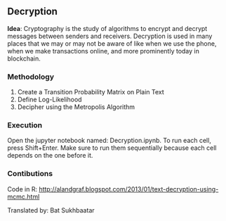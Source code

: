 ## Decryption 

**Idea**: Cryptography is the study of algorithms to encrypt and decrypt messages between senders and receivers. Decryption is used in many places that we may or may not be aware of like when we use the phone, when we make transactions online, and more prominently today in blockchain.


### Methodology

1. Create a Transition Probability Matrix on Plain Text
2. Define Log-Likelihood
3. Decipher using the Metropolis Algorithm


### Execution

Open the jupyter notebook named: Decryption.ipynb. To run each cell, press Shift+Enter. Make sure to run them sequentially because each cell depends on the one before it. 

### Contibutions
Code in R: http://alandgraf.blogspot.com/2013/01/text-decryption-using-mcmc.html

Translated by: Bat Sukhbaatar